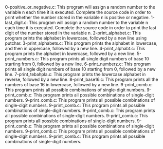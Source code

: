 0-positive_or_negative.c: This program will assign a random number to the variable n each time it is executed. Complete the source code in order to print whether the number stored in the variable n is positive or negative.
1-last_digit.c: This program will assign a random number to the variable n each time it is executed. Complete the source code in order to print the last digit of the number stored in the variable n.
2-print_alphabet.c: This program prints the alphabet in lowercase, followed by a new line using putchar.
3-print_alphabets.c: This program prints the alphabet in lowercase, and then in uppercase, followed by a new line.
4-print_alphabt.c: This program prints the alphabet in lowercase, followed by a new line.
5-print_numbers.c: This program prints all single digit numbers of base 10 starting from 0, followed by a new line.
6-print_numberz.c: This program  prints all single digit numbers of base 10 starting from 0, followed by a new line.
7-print_tebahpla.c: This program prints the lowercase alphabet in reverse, followed by a new line.
8-print_base16.c: This program prints all the numbers of base 16 in lowercase, followed by a new line.
9-print_comb.c: This program prints all possible combinations of single-digit numbers.
9-print_comb.c: This program prints all possible combinations of single-digit numbers.
9-print_comb.c: This program prints all possible combinations of single-digit numbers.
9-print_comb.c: This program prints all possible combinations of single-digit numbers.
9-print_comb.c: This program prints all possible combinations of single-digit numbers.
9-print_comb.c: This program prints all possible combinations of single-digit numbers.
9-print_comb.c: This program prints all possible combinations of single-digit numbers.
9-print_comb.c: This program prints all possible combinations of single-digit numbers.
9-print_comb.c: This program prints all possible combinations of single-digit numbers.

